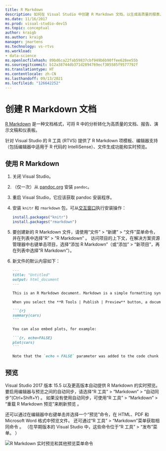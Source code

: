 ```yaml
---
title: R Markdown
description: 如何在 Visual Studio 中创建 R Markdown 文档，以生成高质量的报表、演示文稿和仪表板。
ms.date: 11/16/2017
ms.prod: visual-studio-dev15
ms.topic: conceptual
author: kraigb
ms.author: kraigb
manager: jmartens
ms.technology: vs-rtvs
ms.workload:
- data-science
ms.openlocfilehash: 89bd6ca22fab59837cbf949b6b90ffee628ee55b
ms.sourcegitcommit: b12a38744db371d2894769ecf305585f9577792f
ms.translationtype: HT
ms.contentlocale: zh-CN
ms.lasthandoff: 09/13/2021
ms.locfileid: "126642252"
---
```

# <a name="create-r-markdown-documents"></a>创建 R Markdown 文档

[R Markdown](https://rmarkdown.rstudio.com/) 是一种文档格式，可将 R 中的分析转化为高质量的文档、报告、演示文稿和仪表板。

针对 Visual Studio 的 R 工具 (RTVS) 提供了 R Markdown 项模板、编辑器支持（包括编辑器中适用于 R 代码的 IntelliSense）、文件生成功能和实时预览。

## <a name="using-r-markdown"></a>使用 R Markdown

1. 关闭 Visual Studio。
1. （仅一次）从 [pandoc.org](https://pandoc.org/installing.html) 安装 `pandoc`。
1. 重启 Visual Studio，它应该获取 pandoc 安装程序。
1. 安装 `knitr` 和 `rmarkdown` 包，可从[交互窗口](interactive-repl-for-r-in-visual-studio.md)执行安装操作：

    ```R
    install.packages("knitr")
    install.packages("rmarkdown")

    ```

1. 要创建新的 R Markdown 文件，请使用“文件” > “新建” > “文件”菜单命令，并在列表中选择”R” > ”R Markdown”    。 访问项目的上下文，在解决方案资源管理器中右键单击项目，选择“添加 R Markdown”（或“添加” > “新项目”，再在列表中选择”R Markdown”）。

1. 新文件的默认内容如下：

    <!-- markdownlint-disable MD048 -->
    ~~~markdown
    ---
    title: "Untitled"
    output: html_document
    ---

    This is an R Markdown document. Markdown is a simple formatting syntax for authoring HTML, PDF, and Microsoft Word documents. For more details on using R Markdown see <http://rmarkdown.rstudio.com>.

    When you select the **R Tools | Publish | Preview** button, a document will be generated that includes both content as well as the output of any embedded R code chunks within the document. You can embed an R code chunk like this:

    ```{r}
    summary(cars)
    ```

    You can also embed plots, for example:

    ```{r, echo=FALSE}
    plot(cars)
    ```

    Note that the `echo = FALSE` parameter was added to the code chunk to prevent printing of the R code that generated the plot.

    ~~~
    <!-- markdownlint-disable MD048 -->

## <a name="previews"></a>预览

Visual Studio 2017 版本 15.5 以及更高版本自动提供 R Markdown 的实时预览。 要启用编辑器与预览之间的自动同步，请选择“R 工具” > “Markdown” > “自动同步”(Ctrl+Shift+Y)     。 如果没有使用自动同步，可使用“R 工具” > “Markdown” > “重载 R Markdown 预览”来刷新预览  。

还可以通过在编辑器中右键单击并选择一个“预览”命令，在 HTML、PDF 和 Microsoft Word 格式中预览文件。 还可通过“R 工具” > “Markdown”菜单获取相同命令 。 （在早期版本的 Visual Studio 中，这些命令位于“R 工具” > “发布”菜单。 ）

![R Markdown 实时预览和其他预览菜单命令](media/rmarkdown-live-preview.png)
